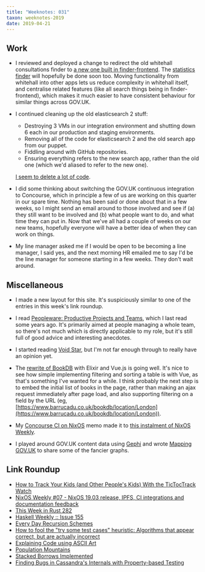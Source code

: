 ```yaml
---
title: "Weeknotes: 031"
taxon: weeknotes-2019
date: 2019-04-21
---
```


## Work

- I reviewed and deployed a change to redirect the old whitehall
  consultations finder to [a new one built in finder-frontend][].  The
  [statistics finder][] will hopefully be done soon too.  Moving
  functionality from whitehall into other apps lets us reduce
  complexity in whitehall itself, and centralise related features
  (like all search things being in finder-frontend), which makes it
  much easier to have consistent behaviour for similar things across
  GOV.UK.

- I continued cleaning up the old elasticsearch 2 stuff:

  - Destroying 3 VMs in our integration environment and shutting down
    6 each in our production and staging environments.
  - Removing all of the code for elasticsearch 2 and the old search
    app from our puppet.
  - Fiddling around with GitHub repositories.
  - Ensuring everything refers to the new search app, rather than the
    old one (which we'd aliased to refer to the new one).

  [I seem to delete a lot of code][].

- I did some thinking about switching the GOV.UK continuous
  integration to Concourse, which in principle a few of us are working
  on this quarter in our spare time.  Nothing has been said or done
  about that in a few weeks, so I might send an email around to those
  involved and see if (a) they still want to be involved and (b) what
  people want to do, and what time they can put in.  Now that we've
  all had a couple of weeks on our new teams, hopefully everyone will
  have a better idea of when they can work on things.

- My line manager asked me if I would be open to be becoming a line
  manager, I said yes, and the next morning HR emailed me to say I'd
  be the line manager for someone starting in a few weeks.  They don't
  wait around.

[a new one built in finder-frontend]: https://www.gov.uk/search/policy-papers-and-consultations?content_store_document_type%5B%5D=open_consultations&content_store_document_type%5B%5D=closed_consultations
[statistics finder]: https://www.gov.uk/government/statistics
[I seem to delete a lot of code]: https://github.com/alphagov/govuk-puppet/pull/9009

## Miscellaneous

- I made a new layout for this site.  It's suspiciously similar to one
  of the entries in this week's link roundup.

- I read [Peopleware: Productive Projects and Teams][], which I last
  read some years ago.  It's primarily aimed at people managing a
  whole team, so there's not much which is directly applicable to my
  role, but it's still full of good advice and interesting anecdotes.

- I started reading [Void Star][], but I'm not far enough through to
  really have an opinion yet.

- The [rewrite of BookDB][] with Elixir and Vue.js is going well.
  It's nice to see how simple implementing filtering and sorting a
  table is with Vue, as that's something I've wanted for a while.  I
  think probably the next step is to embed the initial list of books
  in the page, rather than making an ajax request immediately after
  page load, and also supporting filtering on a field by the URL (eg,
  [https://www.barrucadu.co.uk/bookdb/location/London](https://www.barrucadu.co.uk/bookdb/location/London)).

- My [Concourse CI on NixOS][] memo made it to [this instalment of
  NixOS Weekly][].

- I played around GOV.UK content data using [Gephi][] and wrote
  [Mapping GOV.UK][] to share some of the fancier graphs.

[Concourse CI on NixOS]: concourseci-nixos.html
[this instalment of NixOS Weekly]: https://weekly.nixos.org/2019/07-nixos-19-03-release-ipfs-ci-integrations-and-documentation-feedback.html
[Peopleware: Productive Projects and Teams]: https://en.wikipedia.org/wiki/Peopleware:_Productive_Projects_and_Teams
[Void Star]: https://en.wikipedia.org/wiki/Void_Star
[rewrite of BookDB]: https://github.com/barrucadu/bookdb-new
[Gephi]: https://gephi.org/
[Mapping GOV.UK]: mapping-govuk.html

## Link Roundup

- [How to Track Your Kids (and Other People's Kids) With the TicTocTrack Watch](https://www.troyhunt.com/how-to-track-your-kids-and-other-peoples-kids-with-the-tictoctrack-watch/)
- [NixOS Weekly #07 - NixOS 19.03 release, IPFS, CI integrations and documentation feedback](https://weekly.nixos.org/2019/07-nixos-19-03-release-ipfs-ci-integrations-and-documentation-feedback.html)
- [This Week in Rust 282](https://this-week-in-rust.org/blog/2019/04/16/this-week-in-rust-282/)
- [Haskell Weekly :: Issue 155](https://haskellweekly.news/issues/155.html)
- [Every Day Recursion Schemes](https://shmish111.github.io/2019/04/13/recursion-schemes-patterns/)
- [How to fool the "try some test cases" heuristic: Algorithms that appear correct, but are actually incorrect](https://cs.stackexchange.com/questions/29475/how-to-fool-the-try-some-test-cases-heuristic-algorithms-that-appear-correct)
- [Explaining Code using ASCII Art](https://blog.regehr.org/archives/1653)
- [Population Mountains](https://pudding.cool/2018/12/3d-cities-story/)
- [Stacked Borrows Implemented](https://www.ralfj.de/blog/2018/11/16/stacked-borrows-implementation.html)
- [Finding Bugs in Cassandra's Internals with Property-based Testing](http://cassandra.apache.org/blog/2018/10/17/finding_bugs_with_property_based_testing.html)

